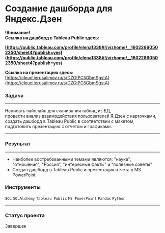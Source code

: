 # Создание дашборда для Яндекс.Дзен


**!Внимание! <br>
Ссылка на дашборд в Tableau Public здесь:**

**[https://public.tableau.com/profile/elena1338#!/vizhome/__16022660502350/sheet4?publish=yes](https://public.tableau.com/profile/elena1338#!/vizhome/__16022660502350/sheet4?publish=yes)**

**Ссылка на презентацию здесь:**<br>
[https://cloud.ierusalimov.ru/s/DZGtPC5GbmSgstA](https://cloud.ierusalimov.ru/s/DZGtPC5GbmSgstA)



### Задача
____
Написать пайплайн для скачивания таблиц из БД, <br>
провести анализ взаимодействия пользователей Я.Дзен с карточками,<br>
создать дашборд в Tableau Public в соответствии с макетом, <br>
подготовить презентацию с отчетом и графиками.
_____

### Результат
__________

- Наиболее востребованными темами являются: "наука", "отношения", "Россия", "интересные факты" и "полезные советы"
- Создан дашборд в Tableau Public и презентация отчета в MS PowerPoint


### Инструменты

`SQL` `SQLAlchemy` `Tableau Public` `MS PowerPoint` `Pandas` `Python`
___
### Статус проекта

Завершен

